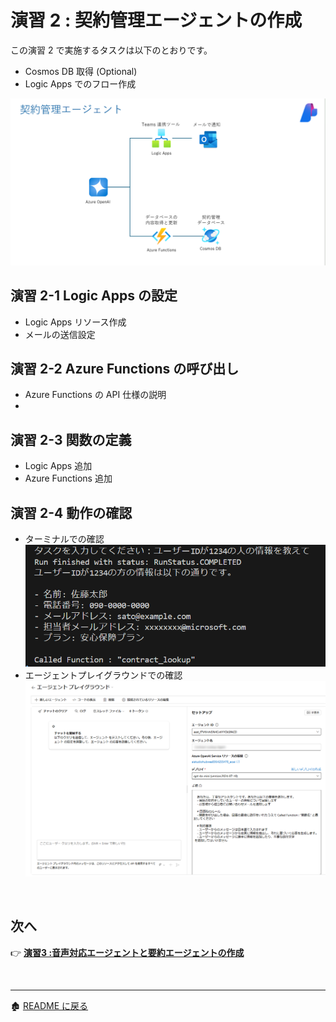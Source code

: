 # 演習 2 : 契約管理エージェントの作成
この演習 2 で実施するタスクは以下のとおりです。
- Cosmos DB 取得 (Optional)
- Logic Apps でのフロー作成

![alt text](images/image21.png)

## 演習 2-1 Logic Apps の設定
- Logic Apps リソース作成
- メールの送信設定

## 演習 2-2 Azure Functions の呼び出し
- Azure Functions の API 仕様の説明
- 

## 演習 2-3 関数の定義
- Logic Apps 追加
- Azure Functions 追加

## 演習 2-4 動作の確認
- ターミナルでの確認
![alt text](images/image22.png)
- エージェントプレイグラウンドでの確認
![alt text](images/image23.png)

<br>

## 次へ

👉 [**演習3 :音声対応エージェントと要約エージェントの作成**](ex3.md) 

<br>

<hr>

🏚️ [README に戻る](README.md)